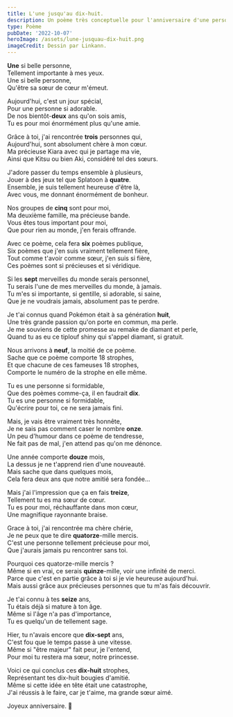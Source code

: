 ```yaml
---
title: L'une jusqu'au dix-huit.
description: Un poème très conceptuelle pour l'anniversaire d'une personne très spéciale pour moi. 18 strophes pour 18 bougies.
type: Poème
pubDate: '2022-10-07'
heroImage: /assets/lune-jusquau-dix-huit.png
imageCredit: Dessin par Linkann.
---
```


**Une** si belle personne,  
Tellement importante à mes yeux.  
Une si belle personne,  
Qu'être sa sœur de cœur m'émeut.

Aujourd'hui, c'est un jour spécial,  
Pour une personne si adorable.  
De nos bientôt-**deux** ans qu'on sois amis,  
Tu es pour moi énormément plus qu'une amie.

Grâce à toi, j'ai rencontrée **trois** personnes qui,  
Aujourd'hui, sont absolument chère à mon cœur.  
Ma précieuse Kiara avec qui je partage ma vie,  
Ainsi que Kitsu ou bien Aki, considéré tel des sœurs.

J'adore passer du temps ensemble à plusieurs,  
Jouer à des jeux tel que Splatoon à **quatre**.  
Ensemble, je suis tellement heureuse d'être là,  
Avec vous, me donnant énormément de bonheur.

Nos groupes de **cinq** sont pour moi,  
Ma deuxième famille, ma précieuse bande.  
Vous êtes tous important pour moi,  
Que pour rien au monde, j'en ferais offrande.

Avec ce poème, cela fera **six** poèmes publique,  
Six poèmes que j'en suis vraiment tellement fière,  
Tout comme t'avoir comme sœur, j'en suis si fière,  
Ces poèmes sont si précieuses et si véridique.

Si les **sept** merveilles du monde serais personnel,  
Tu serais l'une de mes merveilles du monde, à jamais.  
Tu m'es si importante, si gentille, si adorable, si saine,  
Que je ne voudrais jamais, absolument pas te perdre.

Je t'ai connus quand Pokémon était à sa génération **huit**,  
Une très grande passion qu'on porte en commun, ma perle.  
Je me souviens de cette promesse au remake de diamant et perle,  
Quand tu as eu ce tiplouf shiny qui s'appel diamant, si gratuit.

Nous arrivons à **neuf**, la moitié de ce poème.  
Sache que ce poème comporte 18 strophes,  
Et que chacune de ces fameuses 18 strophes,  
Comporte le numéro de la strophe en elle même.

Tu es une personne si formidable,  
Que des poèmes comme-ça, il en faudrait **dix**.  
Tu es une personne si formidable,  
Qu'écrire pour toi, ce ne sera jamais fini.

Mais, je vais être vraiment très honnête,  
Je ne sais pas comment caser le nombre **onze**.  
Un peu d'humour dans ce poème de tendresse,  
Ne fait pas de mal, j'en attend pas qu'on me dénonce.

Une année comporte **douze** mois,  
La dessus je ne t'apprend rien d'une nouveauté.  
Mais sache que dans quelques mois,  
Cela fera deux ans que notre amitié sera fondée...

Mais j'ai l'impression que ça en fais **treize**,  
Tellement tu es ma sœur de cœur.  
Tu es pour moi, réchauffante dans mon cœur,  
Une magnifique rayonnante braise.

Grace à toi, j'ai rencontrée ma chère chérie,  
Je ne peux que te dire **quatorze**-mille mercis.  
C'est une personne tellement précieuse pour moi,  
Que j'aurais jamais pu rencontrer sans toi.

Pourquoi ces quatorze-mille mercis ?  
Même si en vrai, ce serais **quinze**-mille, voir une infinité de merci.  
Parce que c'est en partie grâce à toi si je vie heureuse aujourd'hui.  
Mais aussi grâce aux précieuses personnes que tu m'as fais découvrir.

Je t'ai connu à tes **seize** ans,  
Tu étais déjà si mature à ton âge.  
Même si l'âge n'a pas d'importance,  
Tu es quelqu'un de tellement sage.

Hier, tu n'avais encore que **dix-sept** ans,  
C'est fou que le temps passe à une vitesse.  
Même si "être majeur" fait peur, je l'entend,  
Pour moi tu restera ma sœur, notre princesse.

Voici ce qui conclus ces **dix-huit** strophes,  
Représentant tes dix-huit bougies d'amitié.  
Même si cette idée en tête était une catastrophe,  
J'ai réussis à le faire, car je t'aime, ma grande sœur aimé.

Joyeux anniversaire. 💜
